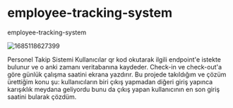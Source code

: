 # employee-tracking-system
employee-tracking-system

![1685118627399](https://github.com/ademhatay/employee-tracking-system/assets/66277966/f792b864-8e5c-4fba-bd6a-d762e49e5b0d)


Personel Takip Sistemi Kullanıcılar qr kod okutarak ilgili endpoint'e istekte bulunur ve o anki zamanı veritabanına kaydeder. Check-in ve check-out'a göre günlük çalışma saatini ekrana yazdırır. Bu projede takıldığım ve çözüm ürettiğim konu şu: kullanıcıların biri çıkış yapmadan diğeri giriş yapınca karışıklık meydana geliyordu bunu da çıkış yapan kullanıcının en son giriş saatini bularak çözdüm.
